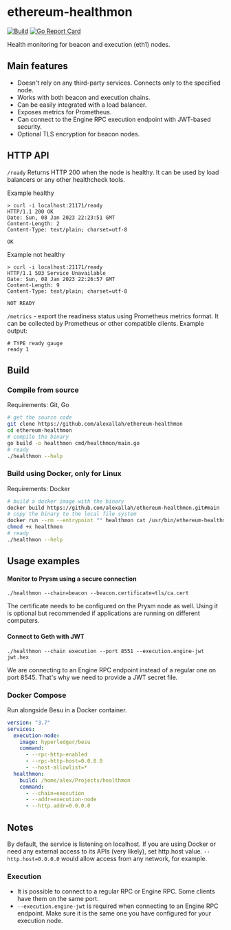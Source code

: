 # ethereum-healthmon

[![Build](https://github.com/alexallah/ethereum-healthmon/actions/workflows/build.yaml/badge.svg)](https://github.com/alexallah/ethereum-healthmon/actions/workflows/build.yaml)
[![Go Report Card](https://goreportcard.com/badge/alexallah/ethereum-healthmon)](https://goreportcard.com/report/alexallah/ethereum-healthmon)

Health monitoring for beacon and execution (eth1) nodes.

## Main features

- Doesn't rely on any third-party services. Connects only to the specified node.
- Works with both beacon and execution chains.
- Can be easily integrated with a load balancer.
- Exposes metrics for Prometheus.
- Can connect to the Engine RPC execution endpoint with JWT-based security.
- Optional TLS encryption for beacon nodes.

## HTTP API

`/ready` Returns HTTP 200 when the node is healthy. It can be used by load balancers or any other healthcheck tools.

Example healthy

```
> curl -i localhost:21171/ready
HTTP/1.1 200 OK
Date: Sun, 08 Jan 2023 22:23:51 GMT
Content-Length: 2
Content-Type: text/plain; charset=utf-8

OK
```

Example not healthy

```
> curl -i localhost:21171/ready
HTTP/1.1 503 Service Unavailable
Date: Sun, 08 Jan 2023 22:26:57 GMT
Content-Length: 9
Content-Type: text/plain; charset=utf-8

NOT READY
```

`/metrics` - export the readiness status using Prometheus metrics format. It can be collected by Prometheus or other compatible clients. Example output:

```
# TYPE ready gauge
ready 1
```

## Build

### Compile from source

Requirements: Git, Go

```bash
# get the source code
git clone https://github.com/alexallah/ethereum-healthmon
cd ethereum-healthmon
# compile the binary
go build -o healthmon cmd/healthmon/main.go
# ready
./healthmon --help
```

### Build using Docker, only for Linux

Requirements: Docker

```bash
# build a docker image with the binary
docker build https://github.com/alexallah/ethereum-healthmon.git#main --tag healthmon
# copy the binary to the local file system
docker run --rm --entrypoint "" healthmon cat /usr/bin/ethereum-healthmon > healthmon
chmod +x healthmon
# ready
./healthmon --help
```

## Usage examples

#### Monitor to Prysm using a secure connection

```
./healthmon --chain=beacon --beacon.certificate=tls/ca.cert
```

The certificate needs to be configured on the Prysm node as well. Using it is optional but recommended if applications are running on different computers.

#### Connect to Geth with JWT

```
./healthmon --chain execution --port 8551 --execution.engine-jwt jwt.hex
```

We are connecting to an Engine RPC endpoint instead of a regular one on port 8545.
That's why we need to provide a JWT secret file.

### Docker Compose

Run alongside Besu in a Docker container.

```yaml
version: "3.7"
services:
  execution-node:
    image: hyperledger/besu
    command:
      - --rpc-http-enabled
      - --rpc-http-host=0.0.0.0
      - --host-allowlist=*
  healthmon:
    build: /home/alex/Projects/healthmon
    command:
      - --chain=execution
      - --addr=execution-node
      - --http.addr=0.0.0.0
```

## Notes

By default, the service is listening on localhost. If you are using Docker or need any external access to its APIs (very likely), set http.host value. `--http.host=0.0.0.0` would allow access from any network, for example.

### Execution

- It is possible to connect to a regular RPC or Engine RPC. Some clients have them on the same port.
- `--execution.engine-jwt` is required when connecting to an Engine RPC endpoint. Make sure it is the same one you have configured for your execution node.
